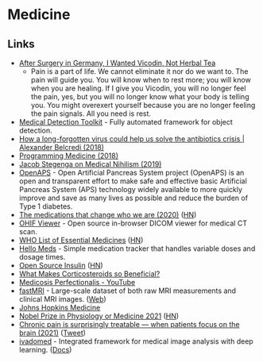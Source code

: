 # Medicine

## Links

- [After Surgery in Germany, I Wanted Vicodin, Not Herbal Tea](https://www.nytimes.com/2018/01/27/opinion/sunday/surgery-germany-vicodin.html)
  - Pain is a part of life. We cannot eliminate it nor do we want to. The pain will guide you. You will know when to rest more; you will know when you are healing. If I give you Vicodin, you will no longer feel the pain, yes, but you will no longer know what your body is telling you. You might overexert yourself because you are no longer feeling the pain signals. All you need is rest.
- [Medical Detection Toolkit](https://github.com/pfjaeger/medicaldetectiontoolkit) - Fully automated framework for object detection.
- [How a long-forgotten virus could help us solve the antibiotics crisis | Alexander Belcredi (2018)](https://www.youtube.com/watch?v=tFfYh9THuGo)
- [Programming Medicine (2018)](https://www.youtube.com/watch?v=KjhXFLA_OlQ)
- [Jacob Stegenga on Medical Nihilism (2019)](https://overcast.fm/+JA5NqHM)
- [OpenAPS](https://openaps.org/) - Open Artificial Pancreas System project (OpenAPS) is an open and transparent effort to make safe and effective basic Artificial Pancreas System (APS) technology widely available to more quickly improve and save as many lives as possible and reduce the burden of Type 1 diabetes.
- [The medications that change who we are (2020)](https://www.bbc.com/future/article/20200108-the-medications-that-change-who-we-are) ([HN](https://news.ycombinator.com/item?id=22019202))
- [OHIF Viewer](https://viewer.ohif.org/) - Open source in-browser DICOM viewer for medical CT scan.
- [WHO List of Essential Medicines](https://list.essentialmeds.org/) ([HN](https://news.ycombinator.com/item?id=27136775))
- [Hello Meds](https://hellocode.co/meds/) - Simple medication tracker that handles variable doses and dosage times.
- [Open Source Insulin](https://openinsulin.org/) ([HN](https://news.ycombinator.com/item?id=27853739))
- [What Makes Corticosteroids so Beneficial?](https://www.youtube.com/watch?v=LuLNsDJGhvw)
- [Medicosis Perfectionalis - YouTube](https://www.youtube.com/channel/UCl-J-ovSJhA3or73Q2uVpow)
- [fastMRI](https://github.com/facebookresearch/fastMRI) - Large-scale dataset of both raw MRI measurements and clinical MRI images. ([Web](https://fastmri.org/))
- [Johns Hopkins Medicine](https://www.hopkinsmedicine.org/)
- [Nobel Prize in Physiology or Medicine 2021](https://www.nobelprize.org/prizes/medicine/2021/press-release/) ([HN](https://news.ycombinator.com/item?id=28745101))
- [Chronic pain is surprisingly treatable — when patients focus on the brain (2021)](https://www.washingtonpost.com/s/outlook/2021/10/15/chronic-pain-brain-plasticity/) ([Tweet](https://twitter.com/AllenDowney/status/1450200820528689162?s=20))
- [ivadomed](https://github.com/ivadomed/ivadomed) - Integrated framework for medical image analysis with deep learning. ([Docs](https://ivadomed.org/))
